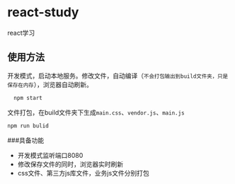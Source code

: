 # react-study
react学习


##  使用方法
开发模式，启动本地服务。修改文件，自动编译（`不会打包输出到build文件夹，只是保存在内存`），浏览器自动刷新。
```js
  npm start
```

文件打包，在build文件夹下生成`main.css`、`vendor.js`、`main.js`
```js
npm run bulid
```

###具备功能

- 开发模式监听端口8080
- 修改保存文件的同时，浏览器实时刷新
- css文件、第三方js库文件，业务js文件分别打包
 